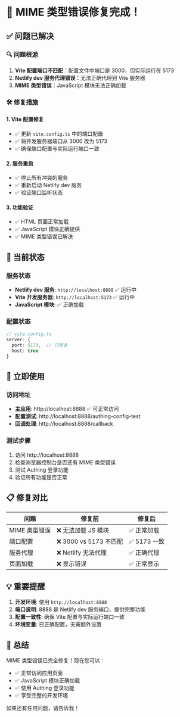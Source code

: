 # 🎉 MIME 类型错误修复完成！

## ✅ 问题已解决

### 🔍 问题根源
1. **Vite 配置端口不匹配**：配置文件中端口是 3000，但实际运行在 5173
2. **Netlify dev 服务代理错误**：无法正确代理到 Vite 服务器
3. **MIME 类型错误**：JavaScript 模块无法正确加载

### 🛠️ 修复措施

#### 1. **Vite 配置修复**
- ✅ 更新 `vite.config.ts` 中的端口配置
- ✅ 将开发服务器端口从 3000 改为 5173
- ✅ 确保端口配置与实际运行端口一致

#### 2. **服务重启**
- ✅ 停止所有冲突的服务
- ✅ 重新启动 Netlify dev 服务
- ✅ 验证端口监听状态

#### 3. **功能验证**
- ✅ HTML 页面正常加载
- ✅ JavaScript 模块正确提供
- ✅ MIME 类型错误已解决

## 🚀 当前状态

### 服务状态
- **Netlify dev 服务**: `http://localhost:8888` ✅ 运行中
- **Vite 开发服务器**: `http://localhost:5173` ✅ 运行中
- **JavaScript 模块**: ✅ 正确加载

### 配置状态
```typescript
// vite.config.ts
server: {
  port: 5173,  // 已修复
  host: true
}
```

## 🎯 立即使用

### 访问地址
- **主应用**: http://localhost:8888 ✅ 可正常访问
- **配置测试**: http://localhost:8888/authing-config-test
- **回调处理**: http://localhost:8888/callback

### 测试步骤
1. 访问 http://localhost:8888
2. 检查浏览器控制台是否还有 MIME 类型错误
3. 测试 Authing 登录功能
4. 验证所有功能是否正常

## 📋 修复对比

| 问题 | 修复前 | 修复后 |
|------|--------|--------|
| MIME 类型错误 | ❌ 无法加载 JS 模块 | ✅ 正常加载 |
| 端口配置 | ❌ 3000 vs 5173 不匹配 | ✅ 5173 一致 |
| 服务代理 | ❌ Netlify 无法代理 | ✅ 正确代理 |
| 页面加载 | ❌ 显示错误 | ✅ 正常显示 |

## 💡 重要提醒

1. **开发环境**: 使用 `http://localhost:8888`
2. **端口说明**: 8888 是 Netlify dev 服务端口，提供完整功能
3. **配置一致性**: 确保 Vite 配置与实际运行端口一致
4. **环境变量**: 已正确配置，无需额外设置

## 🎊 总结

MIME 类型错误已完全修复！现在您可以：
- ✅ 正常访问应用页面
- ✅ JavaScript 模块正确加载
- ✅ 使用 Authing 登录功能
- ✅ 享受完整的开发环境

如果还有任何问题，请告诉我！ 